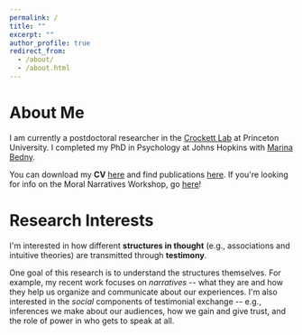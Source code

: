 ```yaml
---
permalink: /
title: ""
excerpt: ""
author_profile: true
redirect_from: 
  - /about/
  - /about.html
---
```


About Me
============
I am currently a postdoctoral researcher in the [Crockett Lab](http://www.crockettlab.org/) at Princeton University. I completed my PhD in Psychology at Johns Hopkins with [Marina Bedny](https://bednylab.com/index.html).

You can download my **CV** [here](http://judyseinkim.github.io/files/judyseinkim_CV_062823.pdf) and find publications [here](https://judyseinkim.github.io/publications/). If you're looking for info on the Moral Narratives Workshop, go [here](https://moralnarratives.org)! 

Research Interests
============
I'm interested in how different **structures in thought** (e.g., associations and intuitive theories) are transmitted through **testimony**. 

One goal of this research is to understand the structures themselves. For example, my recent work focuses on _narratives_ -- what they are and how they help us organize and communicate about our experiences. I'm also interested in the _social_ components of testimonial exchange -- e.g., inferences we make about our audiences, how we gain and give trust, and the role of power in who gets to speak at all.


